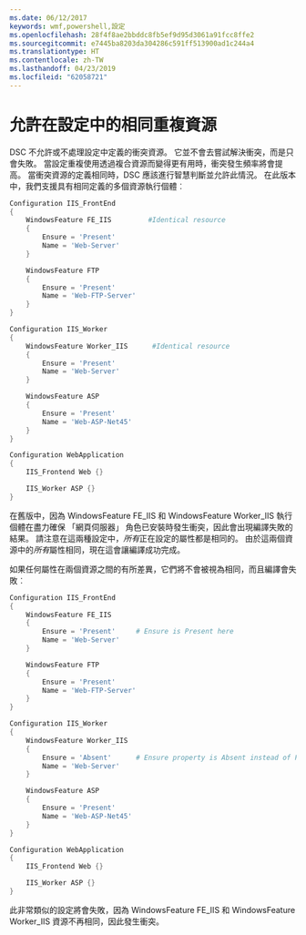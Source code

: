 ```yaml
---
ms.date: 06/12/2017
keywords: wmf,powershell,設定
ms.openlocfilehash: 28f4f8ae2bbddc8fb5ef9d95d3061a91fcc8ffe2
ms.sourcegitcommit: e7445ba8203da304286c591ff513900ad1c244a4
ms.translationtype: HT
ms.contentlocale: zh-TW
ms.lasthandoff: 04/23/2019
ms.locfileid: "62058721"
---
```

# <a name="allowing-for-identical-duplicate-resources-in-a-configuration"></a>允許在設定中的相同重複資源

DSC 不允許或不處理設定中定義的衝突資源。 它並不會去嘗試解決衝突，而是只會失敗。 當設定重複使用透過複合資源而變得更有用時，衝突發生頻率將會提高。 當衝突資源的定義相同時，DSC 應該進行智慧判斷並允許此情況。 在此版本中，我們支援具有相同定義的多個資源執行個體︰

```powershell
Configuration IIS_FrontEnd
{
    WindowsFeature FE_IIS         #Identical resource
    {
        Ensure = 'Present'
        Name = 'Web-Server'
    }

    WindowsFeature FTP
    {
        Ensure = 'Present'
        Name = 'Web-FTP-Server'
    }
}

Configuration IIS_Worker
{
    WindowsFeature Worker_IIS      #Identical resource
    {
        Ensure = 'Present'
        Name = 'Web-Server'
    }

    WindowsFeature ASP
    {
        Ensure = 'Present'
        Name = 'Web-ASP-Net45'
    }
}

Configuration WebApplication
{
    IIS_Frontend Web {}

    IIS_Worker ASP {}
}
```

在舊版中，因為 WindowsFeature FE_IIS 和 WindowsFeature Worker_IIS 執行個體在盡力確保 「網頁伺服器」 角色已安裝時發生衝突，因此會出現編譯失敗的結果。 請注意在這兩種設定中，*所有*正在設定的屬性都是相同的。 由於這兩個資源中的*所有*屬性相同，現在這會讓編譯成功完成。

如果任何屬性在兩個資源之間的有所差異，它們將不會被視為相同，而且編譯會失敗︰

```powershell
Configuration IIS_FrontEnd
{
    WindowsFeature FE_IIS
    {
        Ensure = 'Present'     # Ensure is Present here
        Name = 'Web-Server'
    }

    WindowsFeature FTP
    {
        Ensure = 'Present'
        Name = 'Web-FTP-Server'
    }
}

Configuration IIS_Worker
{
    WindowsFeature Worker_IIS
    {
        Ensure = 'Absent'      # Ensure property is Absent instead of Present
        Name = 'Web-Server'
    }

    WindowsFeature ASP
    {
        Ensure = 'Present'
        Name = 'Web-ASP-Net45'
    }
}

Configuration WebApplication
{
    IIS_Frontend Web {}

    IIS_Worker ASP {}
}
```

此非常類似的設定將會失敗，因為 WindowsFeature FE_IIS 和 WindowsFeature Worker_IIS 資源不再相同，因此發生衝突。
